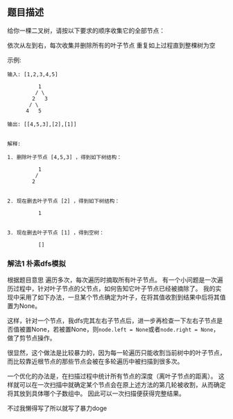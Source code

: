 ## 题目描述
给你一棵二叉树，请按以下要求的顺序收集它的全部节点：

依次从左到右，每次收集并删除所有的叶子节点
重复如上过程直到整棵树为空

示例:
```
输入: [1,2,3,4,5]
  
          1
         / \
        2   3
       / \     
      4   5    

输出: [[4,5,3],[2],[1]]
 

解释:

1. 删除叶子节点 [4,5,3] ，得到如下树结构：

          1
         / 
        2          
 

2. 现在删去叶子节点 [2] ，得到如下树结构：

          1          
 

3. 现在删去叶子节点 [1] ，得到空树：

          []         
```

### 解法1 朴素dfs模拟
根据题目意思 遍历多次，每次遍历时摘取所有叶子节点。
有一个小问题是一次遍历过程中，针对叶子节点的父节点，如何告知它叶子节点已经被摘除了。
我的实现中采用了如下办法，一旦某个节点确定为叶子，在将其值收割到结果中后将其值置为None。

这样，针对一个节点，我dfs完其左右子节点后，进一步再检查一下左右子节点是否值被置None，若被置None，则`node.left = None`或者`node.right = None`，
做了剪节点操作。

很显然，这个做法是比较暴力的，因为每一轮遍历只能收割当前树中的叶子节点，
而比较靠近根节点的那些节点会被在多轮遍历中被扫描到很多次。

一个优化的办法是，在扫描过程中统计所有节点的深度（离叶子节点的距离）。
这样就可以在一次扫描中就确定某个节点会在原上述方法的第几轮被收割，从而确定将其放到具体哪个子数组中。
因此可以一次扫描便获得完整结果。

不过我懒得写了所以就写了暴力doge